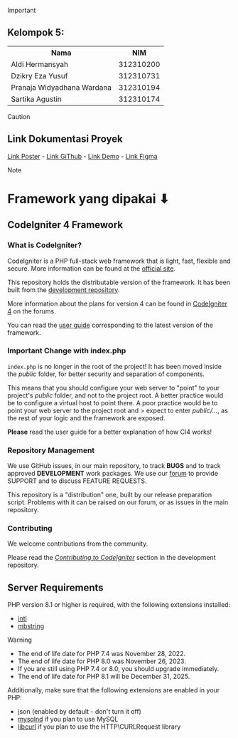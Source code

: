 > [!IMPORTANT]
> ## Kelompok 5:
>
> <table>
>   <tr>
>     <th>Nama</th>
>     <th>NIM</th>
>   </tr>
>   <tr>
>     <td>Aldi Hermansyah</td>
>     <td>312310200</td>
>   </tr>
>   <tr>
>     <td>Dzikry Eza Yusuf</td>
>     <td>312310731</td>
>   </tr>
>   <tr>
>     <td>Pranaja Widyadhana Wardana</td>
>     <td>312310194</td>
>   </tr>
>   <tr>
>     <td>Sartika Agustin</td>
>     <td>312310174</td>
>   </tr>
> </table>

> [!CAUTION]
> ## Link Dokumentasi Proyek
> [Link Poster](http://bit.ly/4ktvD0Y) - 
> [Link GiThub](https://github.com/miya3333/rumah-roti) - 
> [Link Demo](https://github.com/miya3333/rumah-roti) - 
> [Link Figma](https://www.figma.com/design/kfcJXoDy8FGFOzYLEEz4Ly/project_web2?node-id=0-1&t=boOK8RvDKZyYTVwC-1)

> [!NOTE]
> # Framework yang dipakai ⬇
> 
> ## CodeIgniter 4 Framework
> 
> ### What is CodeIgniter?
> 
> CodeIgniter is a PHP full-stack web framework that is light, fast, flexible and secure.
> More information can be found at the [official site](https://codeigniter.com).
> 
> This repository holds the distributable version of the framework.
> It has been built from the
> [development repository](https://github.com/codeigniter4/CodeIgniter4).
> 
> More information about the plans for version 4 can be found in [CodeIgniter 4](https://forum.codeigniter.com/forumdisplay.php?fid=28) on the forums.
> 
> You can read the [user guide](https://codeigniter.com/user_guide/)
> corresponding to the latest version of the framework.
> 
> ### Important Change with index.php
> 
> `index.php` is no longer in the root of the project! It has been moved inside the *public* folder,
> for better security and separation of components.
> 
> This means that you should configure your web server to "point" to your project's *public* folder, and
> not to the project root. A better practice would be to configure a virtual host to point there. A poor practice would be to point your web server to the project root and > expect to enter *public/...*, as the rest of your logic and the
> framework are exposed.
> 
> **Please** read the user guide for a better explanation of how CI4 works!
> 
> ### Repository Management
> 
> We use GitHub issues, in our main repository, to track **BUGS** and to track approved **DEVELOPMENT** work packages.
> We use our [forum](http://forum.codeigniter.com) to provide SUPPORT and to discuss
> FEATURE REQUESTS.
> 
> This repository is a "distribution" one, built by our release preparation script.
> Problems with it can be raised on our forum, or as issues in the main repository.
> 
> ### Contributing
> 
> We welcome contributions from the community.
> 
> Please read the [*Contributing to CodeIgniter*](https://github.com/codeigniter4/CodeIgniter4/blob/develop/CONTRIBUTING.md) section in the development repository.
> 
> ## Server Requirements
> 
> PHP version 8.1 or higher is required, with the following extensions installed:
> 
> - [intl](http://php.net/manual/en/intl.requirements.php)
> - [mbstring](http://php.net/manual/en/mbstring.installation.php)
> 
> > [!WARNING]
> > - The end of life date for PHP 7.4 was November 28, 2022.
> > - The end of life date for PHP 8.0 was November 26, 2023.
> > - If you are still using PHP 7.4 or 8.0, you should upgrade immediately.
> > - The end of life date for PHP 8.1 will be December 31, 2025.
> 
> Additionally, make sure that the following extensions are enabled in your PHP:
> 
> - json (enabled by default - don't turn it off)
> - [mysqlnd](http://php.net/manual/en/mysqlnd.install.php) if you plan to use MySQL
> - [libcurl](http://php.net/manual/en/curl.requirements.php) if you plan to use the HTTP\CURLRequest library
> 